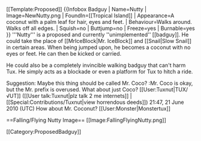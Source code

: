 [[Template:Proposed]]
{{Infobox Badguy
| Name=Nutty
| Image=NewNutty.png
| FoundIn=[[Tropical Island]]
| Appearance=A coconut with a palm leaf for hair, eyes and feet.
| Behaviour=Walks around. Walks off all edges.
| Squish=no
| Buttjump=no
| Freeze=yes
| Burnable=yes
}}
'''Nutty''' is a proposed and currently ''unimplemented'' [[badguy]]. He could take the place of [[MrIceBlock|Mr. IceBlock]] and [[Snail|Slow Snail]] in certain areas. When being jumped upon, he becomes a coconut with no eyes or feet. He can then be kicked or carried.

He could also be a completely invincible walking badguy that can't harm Tux. He simply acts as a blockade or even a platform for Tux to hitch a ride.

Suggestion: Maybe this thing should be called Mr. Coco?
:Mr. Coco is okay, but the Mr. prefix is overused. What about just Coco? [[User:Tuxnut|TUX/√UT]] ([[User talk:Tuxnut|plz talk 2 me internets]] | [[Special:Contributions/Tuxnut|view horrendous deeds]]) 21:47, 21 June 2010 (UTC)
How about Mr. Coconut? [[User:Monster|Monstertux]]

==Falling/Flying Nutty Image==
[[Image:FallingFlyingNutty.png]]

[[Category:ProposedBadguy]]
